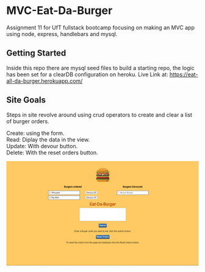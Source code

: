 # MVC-Eat-Da-Burger
Assignment 11 for UfT fullstack bootcamp focusing on making an MVC app using node, express, handlebars and mysql.

## Getting Started

Inside this repo there are mysql seed files to build a starting repo, the logic has been set for a clearDB configuration on heroku.
Live Link at: https://eat-all-da-burger.herokuapp.com/

## Site Goals

Steps in site revolve around using crud operators to create and clear a list of burger orders.

Create: using the form. <br />
Read: Diplay the data in the view. <br />
Update: With devour button. <br />
Delete: With the reset orders button.

![markdown-image](public/assets/images/markdown-preview-image.png)
